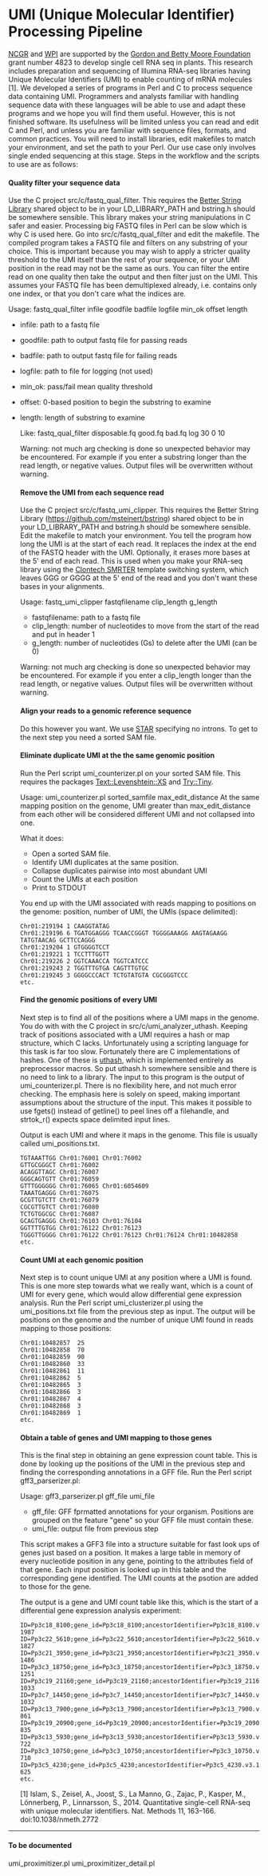# UMI (Unique Molecular Identifier) Processing Pipeline

[NCGR] and [WPI] are supported by the [Gordon and Betty Moore Foundation][moore] grant number 4823 to develop single cell RNA seq in plants. This research includes preparation and sequencing of Illumina RNA-seq libraries having Unique Molecular Identifiers (UMI) to enable counting of mRNA molecules [1]. We developed a series of programs in Perl and C to process sequence data containing UMI. Programmers and analysts familiar with handling sequence data with these languages will be able to use and adapt these programs and we hope you will find them useful. However, this is not finished software. Its usefulness will be limited unless you can read and edit C and Perl, and unless you are familiar with sequence files, formats, and common practices. You will need to install libraries, edit makefiles to match your environment, and set the path to your Perl. Our use case only involves single ended sequencing at this stage. Steps in the workflow and the scripts to use are as follows:

#### Quality filter your sequence data
Use the C project src/c/fastq\_qual\_filter. This requires the [Better String Library](https://github.com/msteinert/bstring) shared object to be in your LD\_LIBRARY\_PATH and bstring.h should be somewhere sensible. This library makes your string manipulations in C safer and easier. Processing big FASTQ files in Perl can be slow which is why C is used here. Go into src/c/fastq\_qual\_filter and edit the makefile. The compiled program takes a FASTQ file and filters on any substring of your choice. This is important because you may wish to apply a stricter quality threshold to the UMI itself than the rest of your sequence, or your UMI position in the read may not be the same as ours. You can filter the entire read on one quality then take the output and then filter just on the UMI. This assumes your FASTQ file has been demultiplexed already, i.e. contains only one index, or that you don't care what the indices are.

Usage: fastq\_qual\_filter infile goodfile badfile logfile min\_ok offset length

* infile: path to a fastq file
* goodfile: path to output fastq file for passing reads
* badfile: path to output fastq file for failing reads
* logfile: path to file for logging (not used)
* min_ok: pass/fail mean quality threshold
* offset: 0-based position to begin the substring to examine
* length: length of substring to examine
   
   Like:
   fastq\_qual\_filter disposable.fq good.fq bad.fq log 30 0 10

   Warning: not much arg checking is done so unexpected behavior may be encountered. For example if you enter a substring longer than the read length, or negative values. Output files will be overwritten without warning.

   #### Remove the UMI from each sequence read
   Use the C project src/c/fastq\_umi\_clipper. This requires the Better String Library (https://github.com/msteinert/bstring) shared object to be in your LD\_LIBRARY\_PATH and bstring.h should be somewhere sensible. Edit the makefile to match your environment. You tell the program how long the UMI is at the start of each read. It replaces the index at the end of the FASTQ header with the UMI. Optionally, it erases more bases at the 5' end of each read. This is used when you make your RNA-seq library using the [Clontech SMRTER](http://www.clontech.com/US/Products/cDNA_Synthesis_and_Library_Construction/cDNA_Synthesis_Kits/SMARTer_Kits#) template switching system, which leaves GGG or GGGG at the 5' end of the read and you don't want these bases  in your alignments. 

   Usage: fastq\_umi\_clipper fastqfilename clip\_length g\_length

   * fastqfilename: path to a fastq file
   * clip\_length: number of nucleotides to move from the start of the read and put in header 1
   * g\_length: number of nucleotides (Gs) to delete after the UMI (can be 0)

   Warning: not much arg checking is done so unexpected behavior may be encountered. For example if you enter a clip\_length longer than the read length, or negative values. Output files will be overwritten without warning. 

   #### Align your reads to a genomic reference sequence
   Do this however you want. We use [STAR](https://github.com/alexdobin/STAR) specifying no introns. To get to the next step you need a sorted SAM file.

   #### Eliminate duplicate UMI at the the same genomic position
   Run the Perl script umi\_counterizer.pl on your sorted SAM file. This requires the packages [Text::Levenshtein::XS](http://search.cpan.org/~ugexe/Text-Levenshtein-XS-0.503/lib/Text/Levenshtein/XS.pm) and [Try::Tiny](http://search.cpan.org/~ether/Try-Tiny-0.28/lib/Try/Tiny.pm). 

   Usage: umi\_counterizer.pl sorted\_samfile max\_edit\_distance
   At the same mapping position on the genome, UMI greater than max\_edit\_distance from each other will be considered different UMI and not collapsed into one.

   What it does:
   * Open a sorted SAM file. 
   * Identify UMI duplicates at the same position. 
   * Collapse duplicates pairwise into most abundant UMI
   * Count the UMIs at each position
   * Print to STDOUT

   You end up with the UMI associated with reads mapping to positions on the genome: position, number of UMI, the UMIs (space delimited):
   ```
   Chr01:219194 1 CAAGGTATAG
   Chr01:219196 6 TGATGGAGGG TCAACCGGGT TGGGGAAAGG AAGTAGAAGG TATGTAACAG GCTTCCAGGG
   Chr01:219204 1 GTGGGGTCCT
   Chr01:219221 1 TCCTTTGGTT
   Chr01:219226 2 GGTCAAACCA TGGTCATCCC
   Chr01:219243 2 TGGTTTGTGA CAGTTTGTGC
   Chr01:219245 3 GGGGCCCACT TCTGTATGTA CGCGGGTCCC
   etc.
   ```
   #### Find the genomic positions of every UMI
   Next step is to find all of the positions where a UMI maps in the genome. You do with with the C project in src/c/umi\_analyzer\_uthash. Keeping track of positions associated with a UMI requires a hash or map structure, which C lacks. Unfortunately using a scripting language for this task is far too slow. Fortunately there are C implementations of hashes. One of these is [uthash](http://troydhanson.github.io/uthash/userguide.html), which is implemented entirely as preprocessor macros. So put uthash.h somewhere sensible and there is no need to link to a library. The input to this program is the output of umi\_counterizer.pl. There is no flexibility here, and not much error checking. The emphasis here is solely on speed, making important assumptions about the structure of the input. This makes it possible to use fgets() instead of getline() to peel lines off a filehandle, and strtok\_r() expects space delimited input lines. 

   Output is each UMI and where it maps in the genome. This file is usually called umi_positions.txt.
   ```
   TGTAAATTGG Chr01:76001 Chr01:76002 
   GTTGCGGGCT Chr01:76002 
   ACAGGTTAGC Chr01:76007 
   GGGCAGTGTT Chr01:76059 
   GTTTGGGGGG Chr01:76065 Chr01:6054609 
   TAAATGAGGG Chr01:76075 
   GCGTTGTCTT Chr01:76079 
   CGCGTTGTCT Chr01:76080 
   TCTGTGGCGC Chr01:76087 
   GCAGTGAGGG Chr01:76103 Chr01:76104 
   GGTTTTGTGG Chr01:76122 Chr01:76123 
   TGGGTTGGGG Chr01:76122 Chr01:76123 Chr01:76124 Chr01:10482858 
   etc.
   ```
   #### Count UMI at each genomic position
   Next step is to count unique UMI at any position where a UMI is found. This is one more step towards what we really want, which is a count of UMI for every gene, which would allow differential gene expression analysis. Run the Perl script umi\_clusterizer.pl using the umi\_positions.txt file from the previous step as input. The output will be positions on the genome and the number of unique UMI found in reads mapping to those positions:

   ```
   Chr01:10482857  25
   Chr01:10482858  70
   Chr01:10482859  90
   Chr01:10482860  33
   Chr01:10482861  11
   Chr01:10482862  5
   Chr01:10482865  3
   Chr01:10482866  3
   Chr01:10482867  4
   Chr01:10482868  3
   Chr01:10482869  1
   etc.
   ```

   #### Obtain a table of genes and UMI mapping to those genes
   This is the final step in obtaining an gene expression count table. This is done by looking up the positions of the UMI in the previous step and finding the corresponding annotations in a GFF file.
   Run the Perl script gff3\_parserizer.pl:

   Usage: gff3\_parserizer.pl gff\_file umi\_file

   * gff\_file: GFF fprmatted annotations for your organism. Positions are grouped on the feature "gene" so your GFF file must contain these.
   * umi\_file: output file from previous step

   This script makes a GFF3 file into a structure suitable for fast look ups of genes just based on a position. It makes a large table in memory of every nucleotide position in any gene, pointing to the attributes field of that gene. Each input position is looked up in this table and the corresponding gene identified. The UMI counts at the psotion are added to those for the gene. 

   The output is a gene and UMI count table like this, which is the start of a differential gene expression analysis experiment:
   ```
   ID=Pp3c18_8100;gene_id=Pp3c18_8100;ancestorIdentifier=Pp3c18_8100.v3.1   1987
   ID=Pp3c22_5610;gene_id=Pp3c22_5610;ancestorIdentifier=Pp3c22_5610.v3.1   1827
   ID=Pp3c21_3950;gene_id=Pp3c21_3950;ancestorIdentifier=Pp3c21_3950.v3.1   1486
   ID=Pp3c3_18750;gene_id=Pp3c3_18750;ancestorIdentifier=Pp3c3_18750.v3.1   1251
   ID=Pp3c19_21160;gene_id=Pp3c19_21160;ancestorIdentifier=Pp3c19_21160.v3.1   1033
   ID=Pp3c7_14450;gene_id=Pp3c7_14450;ancestorIdentifier=Pp3c7_14450.v3.1   1032
   ID=Pp3c13_7900;gene_id=Pp3c13_7900;ancestorIdentifier=Pp3c13_7900.v3.1   861
   ID=Pp3c19_20900;gene_id=Pp3c19_20900;ancestorIdentifier=Pp3c19_20900.v3.1   835
   ID=Pp3c13_5930;gene_id=Pp3c13_5930;ancestorIdentifier=Pp3c13_5930.v3.1   722
   ID=Pp3c3_10750;gene_id=Pp3c3_10750;ancestorIdentifier=Pp3c3_10750.v3.1   710
   ID=Pp3c5_4230;gene_id=Pp3c5_4230;ancestorIdentifier=Pp3c5_4230.v3.1   625
   etc.
   ```

   [1] Islam, S., Zeisel, A., Joost, S., La Manno, G., Zajac, P., Kasper, M., Lönnerberg, P., Linnarsson, S., 2014. Quantitative single-cell RNA-seq with unique molecular identifiers. Nat. Methods 11, 163–166. doi:10.1038/nmeth.2772

---

#### To be documented

umi_proximitizer.pl
umi_proximitizer_detail.pl


   [ncgr]: <http://www.ncgr.org>
   [moore]: <http://www.moore.org>
   [wpi]: <https://www.wpi.edu>
